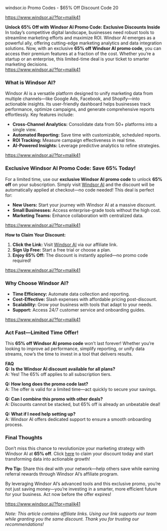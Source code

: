  windsor.io Promo Codes - $65% Off Discount Code 20

https://www.windsor.ai/?fpr=malik41
 
**Unlock 65% Off with Windsor AI Promo Code: Exclusive Discounts Inside**  
In today’s competitive digital landscape, businesses need robust tools to streamline marketing efforts and maximize ROI. Windsor AI emerges as a powerful ally, offering cutting-edge marketing analytics and data integration solutions. Now, with an exclusive **65% off Windsor AI promo code**, you can access their premium features at a fraction of the cost. Whether you’re a startup or an enterprise, this limited-time deal is your ticket to smarter marketing decisions.  
https://www.windsor.ai/?fpr=malik41
### What is Windsor AI?  
Windsor AI is a versatile platform designed to unify marketing data from multiple channels—like Google Ads, Facebook, and Shopify—into actionable insights. Its user-friendly dashboard helps businesses track performance, optimize campaigns, and generate comprehensive reports effortlessly. Key features include:  
- **Cross-Channel Analytics:** Consolidate data from 50+ platforms into a single view.  
- **Automated Reporting:** Save time with customizable, scheduled reports.  
- **ROI Tracking:** Measure campaign effectiveness in real time.  
- **AI-Powered Insights:** Leverage predictive analytics to refine strategies.  

https://www.windsor.ai/?fpr=malik41

### Exclusive Windsor AI Promo Code: Save 65% Today!  
For a limited time, use our **exclusive Windsor AI promo code** to unlock **65% off** on your subscription. Simply visit [Windsor AI](https://www.windsor.ai/?fpr=malik41) and the discount will be automatically applied at checkout—no code needed! This deal is perfect for:  
- **New Users:** Start your journey with Windsor AI at a massive discount.  
- **Small Businesses:** Access enterprise-grade tools without the high cost.  
- **Marketing Teams:** Enhance collaboration with centralized data.  

https://www.windsor.ai/?fpr=malik41

**How to Claim Your Discount:**  
1. **Click the Link:** Visit [Windsor AI](https://www.windsor.ai/?fpr=malik41) via our affiliate link.  
2. **Sign Up Free:** Start a free trial or choose a plan.  
3. **Enjoy 65% Off:** The discount is instantly applied—no promo code required!  

https://www.windsor.ai/?fpr=malik41

### Why Choose Windsor AI?  
- **Time Efficiency:** Automate data collection and reporting.  
- **Cost-Effective:** Slash expenses with affordable pricing post-discount.  
- **Scalability:** Grow your business with tools that adapt to your needs.  
- **Support:** Access 24/7 customer service and onboarding guides.  

https://www.windsor.ai/?fpr=malik41

### Act Fast—Limited Time Offer!  
This **65% off Windsor AI promo code** won’t last forever! Whether you’re looking to improve ad performance, simplify reporting, or unify data streams, now’s the time to invest in a tool that delivers results.  

**FAQ**  
**Q: Is the Windsor AI discount available for all plans?**  
A: Yes! The 65% off applies to all subscription tiers.  

**Q: How long does the promo code last?**  
A: The offer is valid for a limited time—act quickly to secure your savings.  

**Q: Can I combine this promo with other deals?**  
A: Discounts cannot be stacked, but 65% off is already an unbeatable deal!  

**Q: What if I need help setting up?**  
A: Windsor AI offers dedicated support to ensure a smooth onboarding process.  

### Final Thoughts  
Don’t miss this chance to revolutionize your marketing strategy with Windsor AI at **65% off**. Click [here](https://www.windsor.ai/?fpr=malik41) to claim your discount today and start transforming data into actionable growth!  

**Pro Tip:** Share this deal with your network—help others save while earning referral rewards through Windsor AI’s affiliate program.  

By leveraging Windsor AI’s advanced tools and this exclusive promo, you’re not just saving money—you’re investing in a smarter, more efficient future for your business. Act now before the offer expires!  

https://www.windsor.ai/?fpr=malik41

*Note: This article contains affiliate links. Using our link supports our team while granting you the same discount. Thank you for trusting our recommendations!*

